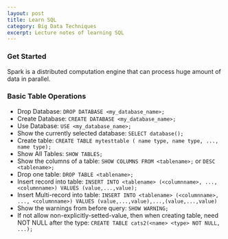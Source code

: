 ```yaml
---
layout: post
title: Learn SQL
category: Big Data Techniques
excerpt: Lecture notes of learning SQL
---
```


### Get Started
Spark is a distributed computation engine that can process huge amount of data in parallel. 


### Basic Table Operations

* Drop Database:  ``` DROP DATABASE <my_database_name>; ```
* Create Database: ```CREATE DATABASE <my_database_name>; ```
* Use Database: ```USE <my_database_name>;```
* Show the currently selected database: ```SELECT database();```
* Create table: ```CREATE TABLE mytesttable ( name type, name type, ..., name type);```
* Show All Tables: ```SHOW TABLES;```
* Show the columns of a table: ```SHOW COLUMNS FROM <tablename>;``` or ```DESC <tablename>;```
* Drop one table: ```DROP TABLE <tablename>;```
* Insert record into table: ```INSERT INTO <tablename> (<columnname>, ..., <columnname>) VALUES (value,...,value);```
* Insert Multi-record into table: ```INSERT INTO <tablename> (<columnname>, ..., <columnname>) VALUES (value,...,value),...,(value,...,value)```
* Show the warnings from before query: ```SHOW WARNING;```
* If not allow non-explicitly-setted-value, then when creating table, need NOT NULL after the type: ```CREATE TABLE cats2(<name> <type> NOT NULL, ...);```

